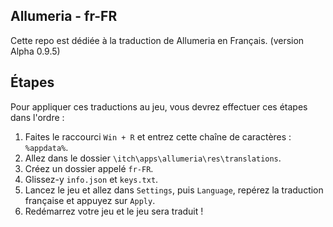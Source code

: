 ## Allumeria - fr-FR
Cette repo est dédiée à la traduction de Allumeria en Français. (version Alpha 0.9.5)
	
## Étapes
Pour appliquer ces traductions au jeu, vous devrez effectuer ces étapes dans l'ordre :
1. Faites le raccourci `Win + R` et entrez cette chaîne de caractères : `%appdata%`.
2. Allez dans le dossier `\itch\apps\allumeria\res\translations`.
3. Créez un dossier appelé `fr-FR`.
4. Glissez-y `info.json` et `keys.txt`.
5. Lancez le jeu et allez dans `Settings`, puis `Language`, repérez la traduction française et appuyez sur `Apply`.
6. Redémarrez votre jeu et le jeu sera traduit !
